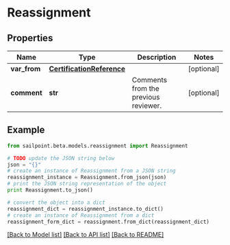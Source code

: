 # Reassignment


## Properties

Name | Type | Description | Notes
------------ | ------------- | ------------- | -------------
**var_from** | [**CertificationReference**](CertificationReference.md) |  | [optional] 
**comment** | **str** | Comments from the previous reviewer. | [optional] 

## Example

```python
from sailpoint.beta.models.reassignment import Reassignment

# TODO update the JSON string below
json = "{}"
# create an instance of Reassignment from a JSON string
reassignment_instance = Reassignment.from_json(json)
# print the JSON string representation of the object
print Reassignment.to_json()

# convert the object into a dict
reassignment_dict = reassignment_instance.to_dict()
# create an instance of Reassignment from a dict
reassignment_form_dict = reassignment.from_dict(reassignment_dict)
```
[[Back to Model list]](../README.md#documentation-for-models) [[Back to API list]](../README.md#documentation-for-api-endpoints) [[Back to README]](../README.md)


